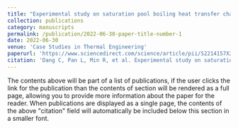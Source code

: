 ```yaml
---
title: "Experimental study on saturation pool boiling heat transfer characteristics of R245fa on the surface covered by sintered copper powder"
collection: publications
category: manuscripts
permalink: /publication/2022-06-30-paper-title-number-1
date: 2022-06-30
venue: 'Case Studies in Thermal Engineering'
paperurl: 'https://www.sciencedirect.com/science/article/pii/S2214157X22004695'
citation: 'Dang C, Pan L, Min R, et al. Experimental study on saturation pool boiling heat transfer characteristics of R245fa on the surface covered by sintered copper powder[J]. Case Studies in Thermal Engineering, 2022, 37: 102223.'
---
```



The contents above will be part of a list of publications, if the user clicks the link for the publication than the contents of section will be rendered as a full page, allowing you to provide more information about the paper for the reader. When publications are displayed as a single page, the contents of the above "citation" field will automatically be included below this section in a smaller font.
